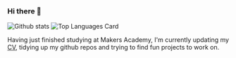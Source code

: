 ### Hi there 👋


![Github stats](https://github-readme-stats.vercel.app/api?username=TheDancingClown&theme=slateorange&show_icons=true&count_private=true)
![Top Languages Card](https://github-readme-stats.vercel.app/api/top-langs/?username=TheDancingClown)


<!--
**TheDancingClown/TheDancingClown** is a ✨ _special_ ✨ repository because its `README.md` (this file) appears on your GitHub profile.

Here are some ideas to get you started:

- 🔭 I’m currently working on ...
- 🌱 I’m currently learning ...
- 👯 I’m looking to collaborate on ...
- 🤔 I’m looking for help with ...
- 💬 Ask me about ...
- 📫 How to reach me: ...
- 😄 Pronouns: ...
- ⚡ Fun fact: ...
-->
Having just finished studying at Makers Academy, I'm currently updating my [CV](https://github.com/TheDancingClown/CV/blob/master/README.md), tidying up my github repos and trying to find fun projects to work on.
